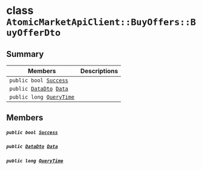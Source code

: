 # class `AtomicMarketApiClient::BuyOffers::BuyOfferDto` 

## Summary

 Members                                | Descriptions                                
----------------------------------------|---------------------------------------------
`public bool `[`Success`](#class_atomic_market_api_client_1_1_buy_offers_1_1_buy_offer_dto_1a506fb037fbb6bfe8f254c021a2c3cfac) | 
`public `[`DataDto`](.github/workflows/documentation/md/AtomicMarketApiClient--BuyOffers--BuyOfferDto--DataDto.md#class_atomic_market_api_client_1_1_buy_offers_1_1_buy_offer_dto_1_1_data_dto)` `[`Data`](#class_atomic_market_api_client_1_1_buy_offers_1_1_buy_offer_dto_1a65c0779654774581967081cf3136bd84) | 
`public long `[`QueryTime`](#class_atomic_market_api_client_1_1_buy_offers_1_1_buy_offer_dto_1a6cc7a06930fbe1e28eb7eed2599015c9) | 

## Members

##### `public bool `[`Success`](#class_atomic_market_api_client_1_1_buy_offers_1_1_buy_offer_dto_1a506fb037fbb6bfe8f254c021a2c3cfac) 

##### `public `[`DataDto`](.github/workflows/documentation/md/AtomicMarketApiClient--BuyOffers--BuyOfferDto--DataDto.md#class_atomic_market_api_client_1_1_buy_offers_1_1_buy_offer_dto_1_1_data_dto)` `[`Data`](#class_atomic_market_api_client_1_1_buy_offers_1_1_buy_offer_dto_1a65c0779654774581967081cf3136bd84) 

##### `public long `[`QueryTime`](#class_atomic_market_api_client_1_1_buy_offers_1_1_buy_offer_dto_1a6cc7a06930fbe1e28eb7eed2599015c9) 

